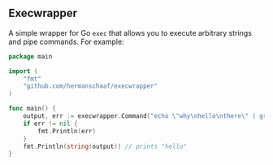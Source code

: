 Execwrapper
-----------

A simple wrapper for Go `exec` that allows you to execute arbitrary strings and pipe commands. For example:

```go
package main

import (
	"fmt"
	"github.com/hermanschaaf/execwrapper"
)

func main() {
	output, err := execwrapper.Command("echo \"why\nhello\nthere\" | grep \"hello\"").Output()
	if err != nil {
		fmt.Println(err)
	}
	fmt.Println(string(output)) // prints "hello"
}

```
